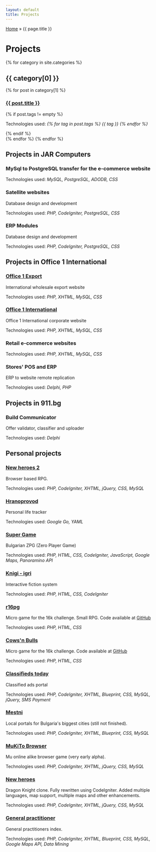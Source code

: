 ```yaml
---
layout: default
title: Projects
---
```


<nav itemprop="breadcrumb">
  <a href="/">Home</a> &raquo;
  {{ page.title }}
</nav>

<h1>Projects</h1>
{% for category in site.categories %}
<h2 id="{{ category[0] }}-ref">{{ category[0] }}</h2>
{% for post in category[1] %}
  <div class="bb">
    <h3><a href="{{ post.url }}">{{ post.title }}</a></h3>
{% if post.tags != empty %}<p class="tech">Technologies used: <em>{% for tag in post.tags %} <span class="tag" rel="tag">{{ tag }}</span> {% endfor %}</em></p>{% endif %}
  </div>
{% endfor %}
{% endfor %}


  <h2 id="jarcomputers">Projects in JAR Computers</h2>
  <div>
    <h3>MySql to PostgreSQL transfer for the e-commerce website</h3>
    <p class="tech">Technologies used: <em>MySQL, PostgreSQL, ADODB, CSS</em></p>
  </div>
  <div>
    <h3>Satellite websites</h3>
    <p>Database design and development</p>
    <p class="tech">Technologies used: <em>PHP, CodeIgniter, PostgreSQL, CSS</em></p>
  </div>
  <div>
    <h3>ERP Modules</h3>
    <p>Database design and development</p>    
    <p class="tech">Technologies used: <em>PHP, CodeIgniter, PostgreSQL, CSS</em></p>
  </div>

  <h2 id="office1">Projects in Office 1 International</h2>
  <div>
    <h3><a href="http://office1export.com">Office 1 Export</a></h3>
    <p>International wholesale export website</p>
    <p class="tech">Technologies used: <em>PHP, XHTML, MySQL, CSS</em></p>
  </div>
  <div>
    <h3><a href="http://office1international.com">Office 1 International</a></h3>
    <p>Office 1 International corporate website</p>
    <p class="tech">Technologies used: <em>PHP, XHTML, MySQL, CSS</em></p>
  </div>
  <div>
    <h3>Retail e-commerce websites</h3>
    <p class="tech">Technologies used: <em>PHP, XHTML, MySQL, CSS</em></p>
  </div>
  <div>
    <h3>Stores' POS and ERP</h3>
    <p>ERP to website remote replication</p>
    <p class="tech">Technologies used: <em>Delphi, PHP</em></p>
  </div>

  <h2 id="911">Projects in 911.bg</h2>
  <div>
    <h3>Build Communicator</h3>
    <p>Offer validator, classifier and uploader</p>
    <p class="tech">Technologies used: <em>Delphi</em></p>
  </div>

  <h2>Personal projects</h2>
  <div>
    <h3><a href="https://github.com/aquilax/novigeroi2">New heroes 2</a></h3>
    <p>Browser based RPG.</p>
    <p class="tech">Technologies used: <em>PHP, CodeIgniter, XHTML, jQuery, CSS, MySQL</em></p>
  </div>

  <div>
    <h3><a href="https://github.com/aquilax/hranoprovod-go">Hranoprovod</a></h3>
    <p>Personal life tracker</p>
    <p class="tech">Technologies used: <em>Google Go, YAML</em></p>
  </div>
  
  <div>
    <h3><a href="http://super.igrii.com/">Super Game</a></h3>
    <p>Bulgarian ZPG (Zero Player Game)</p>
    <p class="tech">Technologies used: <em>PHP, HTML, CSS, CodeIgniter, JavaScript, Google Maps, Panoramino API</em></p>
  </div>
  <div>
    <h3><a href="http://knigi.igrii.com/">Knigi - igri</a></h3>
    <p>Interactive fiction system</p>
    <p class="tech">Technologies used: <em>PHP, HTML, CSS, CodeIgniter</em></p>
  </div>
  <div>
    <h3><a href="http://posterfans.com/game/rp16g.php">r16pg</a></h3>
    <p>Micro game for the 16k challenge. Small RPG. Code available at <a href="https://github.com/aquilax/rp16g">GitHub</a></p>
    <p class="tech">Technologies used: <em>PHP, HTML, CSS</em></p>
  </div>
  <div>
    <h3><a href="http://posterfans.com/game/">Cows'n Bulls</a></h3>
    <p>Micro game for the 16k challenge. Code available at <a href="https://github.com/aquilax/cowsNBulls">GitHub</a></p>
    <p class="tech">Technologies used: <em>PHP, HTML, CSS</em></p>
  </div>
  <div>
    <h3><a href="http://obiavidnes.com">Classifieds today</a></h3>
    <p>Classified ads portal</p>
    <p class="tech">Technologies used: <em>PHP, CodeIgniter, XHTML, Blueprint, CSS, MySQL, jQuery, SMS Payment</em></p>
  </div>
  <div>
    <h3><a href="http://mestni.com">Mestni</a></h3>
    <p>Local portals for Bulgaria's biggest cities (still not finished).</p>
    <p class="tech">Technologies used: <em>PHP, CodeIgniter, XHTML, Blueprint, CSS, MySQL</em></p>
  </div>
  <div>
    <h3><a href="http://code.google.com/p/mukitobrowser/">MuKiTo Browser</a></h3>
    <p>Mu online alike browser game (very early alpha).</p>
    <p class="tech">Technologies used: <em>PHP, CodeIgniter, XHTML, jQuery, CSS, MySQL</em></p>
  </div>
  <div>
    <h3><a href="http://novigeroi.com">New heroes</a></h3>
    <p>Dragon Knight clone. Fully rewritten using CodeIgniter. Added multiple languages, map support, multiple maps and other enhancements.</p>
    <p class="tech">Technologies used: <em>PHP, CodeIgniter, XHTML, jQuery, CSS, MySQL</em></p>
  </div>
  <div>
    <h3><a href="http://lichen-lekar.com">General practitioner</a></h3>
    <p>General practitioners index.</p>
    <p class="tech">Technologies used: <em>PHP, CodeIgniter, XHTML, Blueprint, CSS, MySQL, Google Maps API, Data Mining</em></p>
  </div>
